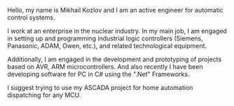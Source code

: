 Hello, my name is Mikhail Kozlov and I am an active engineer for automatic control systems.

I work at an enterprise in the nuclear industry. In my main job, I am engaged in setting up and programming industrial logic controllers 
(Siemens, Panasonic, ADAM, Owen, etc.), and related technological equipment. 

Additionally, I am engaged in the development and prototyping of projects based on AVR, ARM microcontrollers. 
And also recently I have been developing software for PC in C# using the ".Net" Frameworks. 

I suggest trying to use my ASCADA project for home automation dispatching for any MCU.
